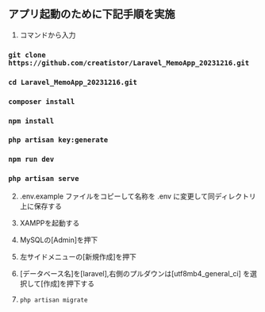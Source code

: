## アプリ起動のために下記手順を実施

1. コマンドから入力
### `git clone https://github.com/creatistor/Laravel_MemoApp_20231216.git`
### `cd Laravel_MemoApp_20231216.git`
### `composer install`
### `npm install`
### `php artisan key:generate`
### `npm run dev`
### `php artisan serve`

2. .env.example ファイルをコピーして名称を .env に変更して同ディレクトリ上に保存する
3. XAMPPを起動する
4. MySQLの[Admin]を押下
5. 左サイドメニューの[新規作成]を押下
6. [データベース名]を[laravel],右側のプルダウンは[utf8mb4_general_ci] を選択して[作成]を押下する

7. `php artisan migrate`
